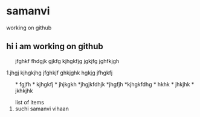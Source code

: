 # samanvi
working on github
## hi i am working on github
<ol>jfghkf
fhdgjk gjkfg kjhgkfjg jgkjfg jghfkjgh</ol>
1.jhgj
kjhgkjhg
jfghkjf
ghkjghk
hgkjg
jfhgkfj
<ol>* fgjfh
* kjhgkfj
* jhjkgkh
*jhgjkfdhjk 
  *jhgfjh
  *kjhgkfdhg
* hkhk
* jhkjhk
* jkhkjhk</ol>
<ol>list of items<li>suchi samanvi vihaan</li></ol>
